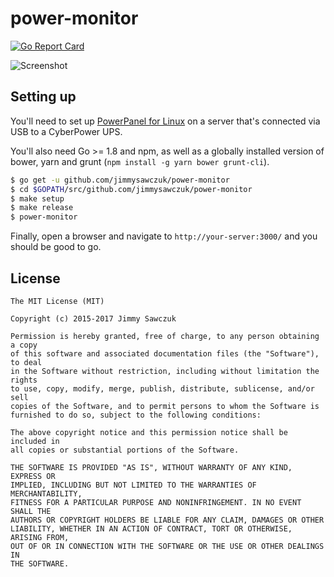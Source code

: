 # power-monitor
[![Go Report Card](https://goreportcard.com/badge/github.com/jimmysawczuk/power-monitor)](https://goreportcard.com/report/github.com/jimmysawczuk/power-monitor)

![Screenshot](https://i.imgur.com/9FDRr83.png)

## Setting up
You'll need to set up [PowerPanel for Linux](https://www.cyberpowersystems.com/product/software/powerpanel-for-linux/) on a server that's connected via USB to a CyberPower UPS.

You'll also need Go >= 1.8 and npm, as well as a globally installed version of bower, yarn and grunt (`npm install -g yarn bower grunt-cli`).

```bash
$ go get -u github.com/jimmysawczuk/power-monitor
$ cd $GOPATH/src/github.com/jimmysawczuk/power-monitor
$ make setup
$ make release
$ power-monitor
```

Finally, open a browser and navigate to `http://your-server:3000/` and you should be good to go.

## License

```
The MIT License (MIT)

Copyright (c) 2015-2017 Jimmy Sawczuk

Permission is hereby granted, free of charge, to any person obtaining a copy
of this software and associated documentation files (the "Software"), to deal
in the Software without restriction, including without limitation the rights
to use, copy, modify, merge, publish, distribute, sublicense, and/or sell
copies of the Software, and to permit persons to whom the Software is
furnished to do so, subject to the following conditions:

The above copyright notice and this permission notice shall be included in
all copies or substantial portions of the Software.

THE SOFTWARE IS PROVIDED "AS IS", WITHOUT WARRANTY OF ANY KIND, EXPRESS OR
IMPLIED, INCLUDING BUT NOT LIMITED TO THE WARRANTIES OF MERCHANTABILITY,
FITNESS FOR A PARTICULAR PURPOSE AND NONINFRINGEMENT. IN NO EVENT SHALL THE
AUTHORS OR COPYRIGHT HOLDERS BE LIABLE FOR ANY CLAIM, DAMAGES OR OTHER
LIABILITY, WHETHER IN AN ACTION OF CONTRACT, TORT OR OTHERWISE, ARISING FROM,
OUT OF OR IN CONNECTION WITH THE SOFTWARE OR THE USE OR OTHER DEALINGS IN
THE SOFTWARE.
```

